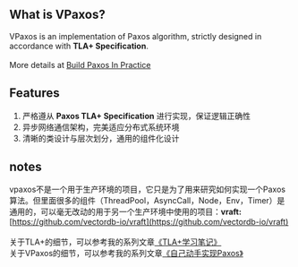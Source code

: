 
## What is VPaxos?

VPaxos is an implementation of Paxos algorithm, strictly designed in accordance with **TLA+ Specification**.
<br>
<br>
More details at [Build Paxos In Practice](http://vectordb.io)


## Features
1. 严格遵从 **Paxos TLA+ Specification** 进行实现，保证逻辑正确性
2. 异步网络通信架构，完美适应分布式系统环境
3. 清晰的类设计与层次划分，通用的组件化设计

## notes
vpaxos不是一个用于生产环境的项目，它只是为了用来研究如何实现一个Paxos算法。但里面很多的组件（ThreadPool，AsyncCall，Node，Env，Timer）是通用的，可以毫无改动的用于另一个生产环境中使用的项目：**vraft:** [https://github.com/vectordb-io/vraft](https://github.com/vectordb-io/vraft)
<br>
<br>
关于TLA+的细节，可以参考我的系列文章[《TLA+学习笔记》](http://vectordb.io)
<br>
关于VPaxos的细节，可以参考我的系列文章[《自己动手实现Paxos》](http://vectordb.io)
